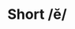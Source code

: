---
title: "Short /ĕ/"
layout: revealjs-phonics
script:
- "/ĕ/"
examples:
- net
- bet
- bed
- men
- ea as in bread
- head
- meadow
---